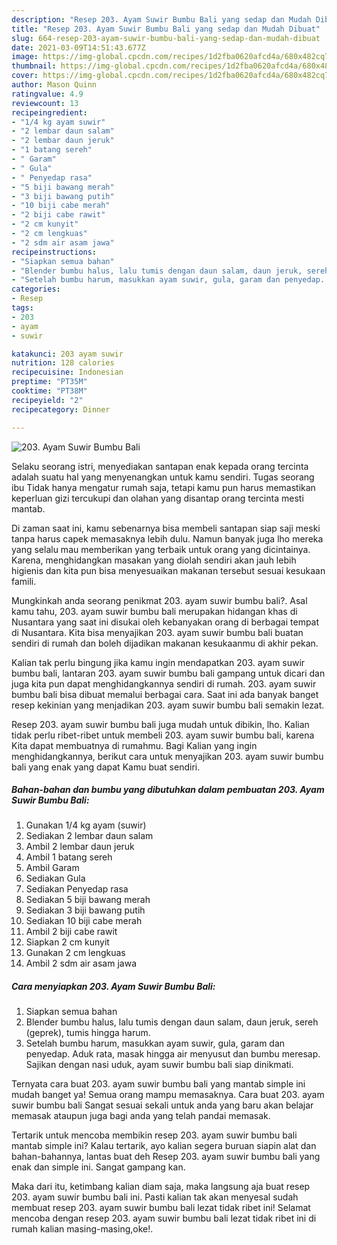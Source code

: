 ```yaml
---
description: "Resep 203. Ayam Suwir Bumbu Bali yang sedap dan Mudah Dibuat"
title: "Resep 203. Ayam Suwir Bumbu Bali yang sedap dan Mudah Dibuat"
slug: 664-resep-203-ayam-suwir-bumbu-bali-yang-sedap-dan-mudah-dibuat
date: 2021-03-09T14:51:43.677Z
image: https://img-global.cpcdn.com/recipes/1d2fba0620afcd4a/680x482cq70/203-ayam-suwir-bumbu-bali-foto-resep-utama.jpg
thumbnail: https://img-global.cpcdn.com/recipes/1d2fba0620afcd4a/680x482cq70/203-ayam-suwir-bumbu-bali-foto-resep-utama.jpg
cover: https://img-global.cpcdn.com/recipes/1d2fba0620afcd4a/680x482cq70/203-ayam-suwir-bumbu-bali-foto-resep-utama.jpg
author: Mason Quinn
ratingvalue: 4.9
reviewcount: 13
recipeingredient:
- "1/4 kg ayam suwir"
- "2 lembar daun salam"
- "2 lembar daun jeruk"
- "1 batang sereh"
- " Garam"
- " Gula"
- " Penyedap rasa"
- "5 biji bawang merah"
- "3 biji bawang putih"
- "10 biji cabe merah"
- "2 biji cabe rawit"
- "2 cm kunyit"
- "2 cm lengkuas"
- "2 sdm air asam jawa"
recipeinstructions:
- "Siapkan semua bahan"
- "Blender bumbu halus, lalu tumis dengan daun salam, daun jeruk, sereh (geprek), tumis hingga harum."
- "Setelah bumbu harum, masukkan ayam suwir, gula, garam dan penyedap. Aduk rata, masak hingga air menyusut dan bumbu meresap. Sajikan dengan nasi uduk, ayam suwir bumbu bali siap dinikmati."
categories:
- Resep
tags:
- 203
- ayam
- suwir

katakunci: 203 ayam suwir 
nutrition: 128 calories
recipecuisine: Indonesian
preptime: "PT35M"
cooktime: "PT38M"
recipeyield: "2"
recipecategory: Dinner

---
```



![203. Ayam Suwir Bumbu Bali](https://img-global.cpcdn.com/recipes/1d2fba0620afcd4a/680x482cq70/203-ayam-suwir-bumbu-bali-foto-resep-utama.jpg)

Selaku seorang istri, menyediakan santapan enak kepada orang tercinta adalah suatu hal yang menyenangkan untuk kamu sendiri. Tugas seorang ibu Tidak hanya mengatur rumah saja, tetapi kamu pun harus memastikan keperluan gizi tercukupi dan olahan yang disantap orang tercinta mesti mantab.

Di zaman  saat ini, kamu sebenarnya bisa membeli santapan siap saji meski tanpa harus capek memasaknya lebih dulu. Namun banyak juga lho mereka yang selalu mau memberikan yang terbaik untuk orang yang dicintainya. Karena, menghidangkan masakan yang diolah sendiri akan jauh lebih higienis dan kita pun bisa menyesuaikan makanan tersebut sesuai kesukaan famili. 



Mungkinkah anda seorang penikmat 203. ayam suwir bumbu bali?. Asal kamu tahu, 203. ayam suwir bumbu bali merupakan hidangan khas di Nusantara yang saat ini disukai oleh kebanyakan orang di berbagai tempat di Nusantara. Kita bisa menyajikan 203. ayam suwir bumbu bali buatan sendiri di rumah dan boleh dijadikan makanan kesukaanmu di akhir pekan.

Kalian tak perlu bingung jika kamu ingin mendapatkan 203. ayam suwir bumbu bali, lantaran 203. ayam suwir bumbu bali gampang untuk dicari dan juga kita pun dapat menghidangkannya sendiri di rumah. 203. ayam suwir bumbu bali bisa dibuat memalui berbagai cara. Saat ini ada banyak banget resep kekinian yang menjadikan 203. ayam suwir bumbu bali semakin lezat.

Resep 203. ayam suwir bumbu bali juga mudah untuk dibikin, lho. Kalian tidak perlu ribet-ribet untuk membeli 203. ayam suwir bumbu bali, karena Kita dapat membuatnya di rumahmu. Bagi Kalian yang ingin menghidangkannya, berikut cara untuk menyajikan 203. ayam suwir bumbu bali yang enak yang dapat Kamu buat sendiri.

<!--inarticleads1-->

##### Bahan-bahan dan bumbu yang dibutuhkan dalam pembuatan 203. Ayam Suwir Bumbu Bali:

1. Gunakan 1/4 kg ayam (suwir)
1. Sediakan 2 lembar daun salam
1. Ambil 2 lembar daun jeruk
1. Ambil 1 batang sereh
1. Ambil  Garam
1. Sediakan  Gula
1. Sediakan  Penyedap rasa
1. Sediakan 5 biji bawang merah
1. Sediakan 3 biji bawang putih
1. Sediakan 10 biji cabe merah
1. Ambil 2 biji cabe rawit
1. Siapkan 2 cm kunyit
1. Gunakan 2 cm lengkuas
1. Ambil 2 sdm air asam jawa




<!--inarticleads2-->

##### Cara menyiapkan 203. Ayam Suwir Bumbu Bali:

1. Siapkan semua bahan
1. Blender bumbu halus, lalu tumis dengan daun salam, daun jeruk, sereh (geprek), tumis hingga harum.
1. Setelah bumbu harum, masukkan ayam suwir, gula, garam dan penyedap. Aduk rata, masak hingga air menyusut dan bumbu meresap. Sajikan dengan nasi uduk, ayam suwir bumbu bali siap dinikmati.




Ternyata cara buat 203. ayam suwir bumbu bali yang mantab simple ini mudah banget ya! Semua orang mampu memasaknya. Cara buat 203. ayam suwir bumbu bali Sangat sesuai sekali untuk anda yang baru akan belajar memasak ataupun juga bagi anda yang telah pandai memasak.

Tertarik untuk mencoba membikin resep 203. ayam suwir bumbu bali mantab simple ini? Kalau tertarik, ayo kalian segera buruan siapin alat dan bahan-bahannya, lantas buat deh Resep 203. ayam suwir bumbu bali yang enak dan simple ini. Sangat gampang kan. 

Maka dari itu, ketimbang kalian diam saja, maka langsung aja buat resep 203. ayam suwir bumbu bali ini. Pasti kalian tak akan menyesal sudah membuat resep 203. ayam suwir bumbu bali lezat tidak ribet ini! Selamat mencoba dengan resep 203. ayam suwir bumbu bali lezat tidak ribet ini di rumah kalian masing-masing,oke!.

